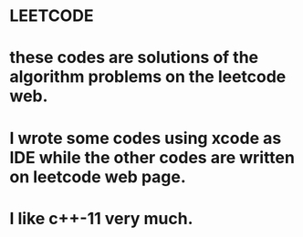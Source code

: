 # LEETCODE

# these codes are solutions of the algorithm problems on the leetcode web.
# I wrote some codes using xcode as IDE while the other codes are written on leetcode web page.
# I like c++-11 very much.
